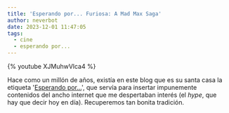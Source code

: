 ```yaml
---
title: 'Esperando por... Furiosa: A Mad Max Saga'
author: neverbot
date: 2023-12-01 11:47:05
tags:
  - cine
  - esperando por...
---
```


{% youtube XJMuhwVlca4 %}



Hace como un millón de años, existía en este blog que es su santa casa la etiqueta '[Esperando por...](/tags/esperando-por)', que servía para insertar impunemente contenidos del ancho internet que me despertaban interés (el *hype*, que hay que decir hoy en día). Recuperemos tan bonita tradición.

